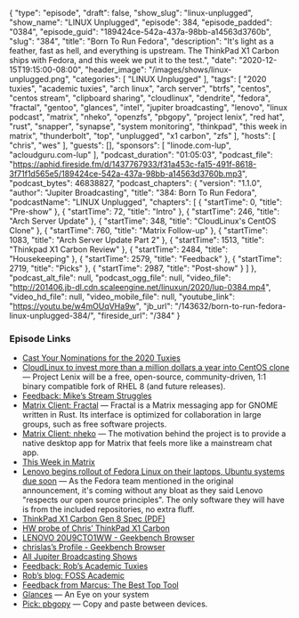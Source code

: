 {
  "type": "episode",
  "draft": false,
  "show_slug": "linux-unplugged",
  "show_name": "LINUX Unplugged",
  "episode": 384,
  "episode_padded": "0384",
  "episode_guid": "189424ce-542a-437a-98bb-a14563d3760b",
  "slug": "384",
  "title": "Born To Run Fedora",
  "description": "It's light as a feather, fast as hell, and everything is upstream. The ThinkPad X1 Carbon ships with Fedora, and this week we put it to the test.",
  "date": "2020-12-15T19:15:00-08:00",
  "header_image": "/images/shows/linux-unplugged.png",
  "categories": [
    "LINUX Unplugged"
  ],
  "tags": [
    "2020 tuxies",
    "academic tuxies",
    "arch linux",
    "arch server",
    "btrfs",
    "centos",
    "centos stream",
    "clipboard sharing",
    "cloudlinux",
    "dendrite",
    "fedora",
    "fractal",
    "gentoo",
    "glances",
    "intel",
    "jupiter broadcasting",
    "lenovo",
    "linux podcast",
    "matrix",
    "nheko",
    "openzfs",
    "pbgopy",
    "project lenix",
    "red hat",
    "rust",
    "snapper",
    "synapse",
    "system monitoring",
    "thinkpad",
    "this week in matrix",
    "thunderbolt",
    "top",
    "unplugged",
    "x1 carbon",
    "zfs"
  ],
  "hosts": [
    "chris",
    "wes"
  ],
  "guests": [],
  "sponsors": [
    "linode.com-lup",
    "acloudguru.com-lup"
  ],
  "podcast_duration": "01:05:03",
  "podcast_file": "https://aphid.fireside.fm/d/1437767933/f31a453c-fa15-491f-8618-3f71f1d565e5/189424ce-542a-437a-98bb-a14563d3760b.mp3",
  "podcast_bytes": 46838827,
  "podcast_chapters": {
    "version": "1.1.0",
    "author": "Jupiter Broadcasting",
    "title": "384: Born To Run Fedora",
    "podcastName": "LINUX Unplugged",
    "chapters": [
      {
        "startTime": 0,
        "title": "Pre-show"
      },
      {
        "startTime": 72,
        "title": "Intro"
      },
      {
        "startTime": 246,
        "title": "Arch Server Update"
      },
      {
        "startTime": 348,
        "title": "CloudLinux's CentOS Clone"
      },
      {
        "startTime": 760,
        "title": "Matrix Follow-up"
      },
      {
        "startTime": 1083,
        "title": "Arch Server Update Part 2"
      },
      {
        "startTime": 1513,
        "title": "Thinkpad X1 Carbon Review"
      },
      {
        "startTime": 2484,
        "title": "Housekeeping"
      },
      {
        "startTime": 2579,
        "title": "Feedback"
      },
      {
        "startTime": 2719,
        "title": "Picks"
      },
      {
        "startTime": 2987,
        "title": "Post-show"
      }
    ]
  },
  "podcast_alt_file": null,
  "podcast_ogg_file": null,
  "video_file": "http://201406.jb-dl.cdn.scaleengine.net/linuxun/2020/lup-0384.mp4",
  "video_hd_file": null,
  "video_mobile_file": null,
  "youtube_link": "https://youtu.be/w4mOUqVHa9w",
  "jb_url": "/143632/born-to-run-fedora-linux-unplugged-384/",
  "fireside_url": "/384"
}


### Episode Links

  * [Cast Your Nominations for the 2020 Tuxies](https://forms.gle/ARxi9g5QnLYQoQFZ7 "Cast Your Nominations for the 2020 Tuxies")
  * [CloudLinux to invest more than a million dollars a year into CentOS clone](https://www.zdnet.com/article/cloudlinux-to-invest-more-than-a-million-dollar-a-year-into-centos-clone "CloudLinux to invest more than a million dollars a year into CentOS clone") — Project Lenix will be a free, open-source, community-driven, 1:1 binary compatible fork of RHEL 8 (and future releases).
  * [Feedback: Mike’s Stream Struggles](https://slexy.org/view/s2dlatT9U1 "Feedback: Mike’s Stream Struggles")
  * [Matrix Client: Fractal](https://flathub.org/apps/details/org.gnome.Fractal "Matrix Client: Fractal") — Fractal is a Matrix messaging app for GNOME written in Rust. Its interface is optimized for collaboration in large groups, such as free software projects.
  * [Matrix Client: nheko](https://flathub.org/apps/details/io.github.NhekoReborn.Nheko "Matrix Client: nheko") — The motivation behind the project is to provide a native desktop app for Matrix that feels more like a mainstream chat app.
  * [This Week in Matrix](https://matrix.org/blog/category/this-week-in-matrix "This Week in Matrix")
  * [Lenovo begins rollout of Fedora Linux on their laptops, Ubuntu systems due soon](https://www.gamingonlinux.com/2020/08/lenovo-begins-rollout-of-fedora-linux-on-their-laptops-ubuntu-systems-due-soon "Lenovo begins rollout of Fedora Linux on their laptops, Ubuntu systems due soon") — As the Fedora team mentioned in the original announcement, it's coming without any bloat as they said Lenovo "respects our open source principles". The only software they will have is from the included repositories, no extra fluff.
  * [ThinkPad X1 Carbon Gen 8 Spec (PDF)](https://psref.lenovo.com/syspool/Sys/PDF/ThinkPad/ThinkPad_X1_Carbon_Gen_8/ThinkPad_X1_Carbon_Gen_8_Spec.PDF "ThinkPad X1 Carbon Gen 8 Spec \(PDF\)")
  * [HW probe of Chris’ ThinkPad X1 Carbon](https://linux-hardware.org/?probe=ad4a2215db "HW probe of Chris’ ThinkPad X1 Carbon")
  * [LENOVO 20U9CTO1WW - Geekbench Browser](https://browser.geekbench.com/v5/cpu/5349106 "LENOVO 20U9CTO1WW - Geekbench Browser")
  * [chrislas’s Profile - Geekbench Browser](https://browser.geekbench.com/user/chrislas "chrislas’s Profile - Geekbench Browser")
  * [All Jupiter Broadcasting Shows](https://feed.jupiter.zone/allshows "All Jupiter Broadcasting Shows")
  * [Feedback: Rob’s Academic Tuxies](https://slexy.org/view/s20LX0s2aQ "Feedback: Rob’s Academic Tuxies")
  * [Rob’s blog: FOSS Academic](https://fossacademic.tech/2020/12/10/The-Tuxies-Academic-Style.html "Rob’s blog: FOSS Academic")
  * [Feedback from Marcus: The Best Top Tool](https://slexy.org/view/s2o87iGDNX "Feedback from Marcus: The Best Top Tool")
  * [Glances](https://nicolargo.github.io/glances/ "Glances") — An Eye on your system
  * [Pick: pbgopy](https://github.com/nakabonne/pbgopy "Pick: pbgopy") — Copy and paste between devices.



